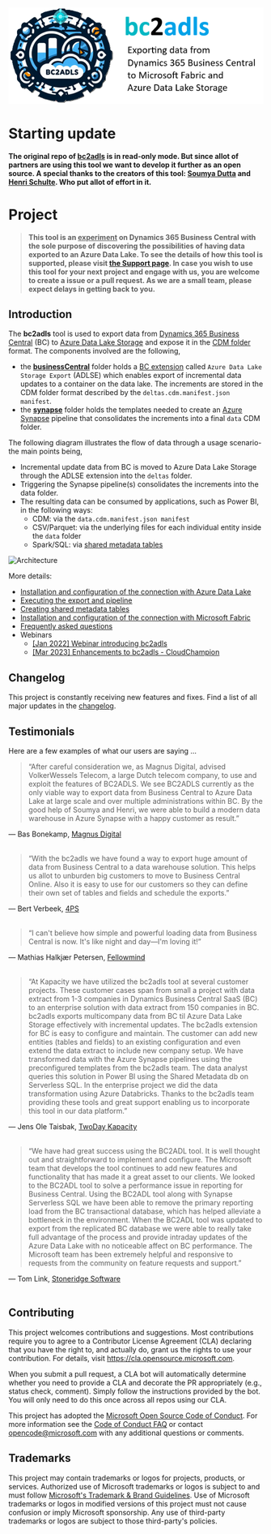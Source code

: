 ![](.assets/bc2adls_banner.png)
# Starting update
**The original repo of [bc2adls](https://github.com/microsoft/bc2adls) is in read-only mode. But since allot of partners are using this tool we want to develop it further as an open source. A special thanks to the creators of this tool: [Soumya Dutta](https://www.linkedin.com/in/soumya-dutta-07813a5/) and [Henri Schulte](https://www.linkedin.com/in/henrischulte/). Who put allot of effort in it.**

# Project

> **This tool is an <u>experiment</u> on Dynamics 365 Business Central with the sole purpose of discovering the possibilities of having data exported to an Azure Data Lake. To see the details of how this tool is supported, please visit [the Support page](./SUPPORT.md). In case you wish to use this tool for your next project and engage with us, you are welcome to create a issue or a pull request. As we are a small team, please expect delays in getting back to you.**

## Introduction

The **bc2adls** tool is used to export data from [Dynamics 365 Business Central](https://dynamics.microsoft.com/en-us/business-central/overview/) (BC) to [Azure Data Lake Storage](https://docs.microsoft.com/en-us/azure/storage/blobs/data-lake-storage-introduction) and expose it in the [CDM folder](https://docs.microsoft.com/en-us/common-data-model/data-lake) format. The components involved are the following,
- the **[businessCentral](/tree/main/businessCentral/)** folder holds a [BC extension](https://docs.microsoft.com/en-gb/dynamics365/business-central/ui-extensions) called `Azure Data Lake Storage Export` (ADLSE) which enables export of incremental data updates to a container on the data lake. The increments are stored in the CDM folder format described by the `deltas.cdm.manifest.json manifest`.
- the **[synapse](/tree/main/synapse/)** folder holds the templates needed to create an [Azure Synapse](https://azure.microsoft.com/en-gb/services/synapse-analytics/) pipeline that consolidates the increments into a final `data` CDM folder.

The following diagram illustrates the flow of data through a usage scenario- the main points being,
- Incremental update data from BC is moved to Azure Data Lake Storage through the ADLSE extension into the `deltas` folder.
- Triggering the Synapse pipeline(s) consolidates the increments into the data folder.
- The resulting data can be consumed by applications, such as Power BI, in the following ways:
	- CDM: via the `data.cdm.manifest.json manifest`
	- CSV/Parquet: via the underlying files for each individual entity inside the `data` folder
	- Spark/SQL: via [shared metadata tables](/.assets/SharedMetadataTables.md)
	
![Architecture](/.assets/architecture.png "Flow of data")

More details:
- [Installation and configuration of the connection with Azure Data Lake](/.assets/Setup.md)
- [Executing the export and pipeline](/.assets/Execution.md)
- [Creating shared metadata tables](/.assets/SharedMetadataTables.md)
- [Installation and configuration of the connection with Microsoft Fabric](/.assets/SetupFabric.md)
- [Frequently asked questions](/.assets/FAQs.md)
- Webinars
    - [[Jan 2022] Webinar introducing bc2adls](https://www.microsoft.com/en-us/videoplayer/embed/RWSHHG)
    - [[Mar 2023] Enhancements to bc2adls - CloudChampion](https://www.cloudchampion.dk/c/dynamics-365-business-central-azure-data-lake/)


## Changelog

This project is constantly receiving new features and fixes. Find a list of all major updates in the [changelog](/.assets/Changelog.md).

## Testimonials

Here are a few examples of what our users are saying ...

> “After careful consideration we, as Magnus Digital, advised VolkerWessels Telecom, a large Dutch telecom company, to use and exploit the features of BC2ADLS. We see BC2ADLS currently as the only viable way to export data from Business Central to Azure Data Lake at large scale and over multiple administrations within BC. By the good help of Soumya and Henri, we were able to build a modern data warehouse in Azure Synapse with a happy customer as result.” 

&mdash; Bas Bonekamp, [Magnus Digital](https://www.magnus.nl/) <br/><br/>

> “With the bc2adls we have found a way to export huge amount of data from Business Central to a data warehouse solution. This helps us allot to unburden big customers to move to Business Central Online. Also it is easy to use for our customers so they can define their own set of tables and fields and schedule the exports.”

&mdash; Bert Verbeek, [4PS](https://www.4ps.nl/)<br/><br/>

> “I can't believe how simple and powerful loading data from  Business Central is now. It's like night and day—I'm loving it!”

&mdash; Mathias Halkjær Petersen, [Fellowmind](https://www.fellowmindcompany.com/)<br/><br/>

> “At Kapacity we have utilized the bc2adls tool at several customer projects. These customer cases span from small a project with data extract from 1-3 companies in Dynamics Business Central SaaS (BC) to an enterprise solution with data extract from 150 companies in BC. bc2adls exports multicompany data from BC til Azure Data Lake Storage effectively with incremental updates. The bc2adls extension for BC is easy to configure and maintain. The customer can add new entities (tables and fields) to an existing configuration and even extend the data extract to include new company setup. We have transformed data with the Azure Synapse pipelines using the preconfigured templates from the bc2adls team. The data analyst queries this solution in Power BI using the Shared Metadata db on Serverless SQL. In the enterprise project we did the data transformation using Azure Databricks. Thanks to the bc2adls team providing these tools and great support enabling us to incorporate this tool in our data platform.”

&mdash; Jens Ole Taisbak, [TwoDay Kapacity](https://www.kapacity.com/)<br/><br/>

> “We have had great success using the BC2ADL tool. It is well thought out and straightforward to implement and configure. The Microsoft team that develops the tool continues to add new features and functionality that has made it a great asset to our clients. We looked to the BC2ADL tool to solve a performance issue in reporting for Business Central. Using the BC2ADL tool along with Synapse Serverless SQL we have been able to remove the primary reporting load from the BC transactional database, which has helped alleviate a bottleneck in the environment. When the BC2ADL tool was updated to export from the replicated BC database we were able to really take full advantage of the process and provide intraday updates of the Azure Data Lake with no noticeable affect on BC performance. The Microsoft team has been extremely helpful and responsive to requests from the community on feature requests and support.”

&mdash; Tom Link, [Stoneridge Software](https://stoneridgesoftware.com/)<br/><br/>

## Contributing

This project welcomes contributions and suggestions.  Most contributions require you to agree to a
Contributor License Agreement (CLA) declaring that you have the right to, and actually do, grant us
the rights to use your contribution. For details, visit https://cla.opensource.microsoft.com.

When you submit a pull request, a CLA bot will automatically determine whether you need to provide
a CLA and decorate the PR appropriately (e.g., status check, comment). Simply follow the instructions
provided by the bot. You will only need to do this once across all repos using our CLA.

This project has adopted the [Microsoft Open Source Code of Conduct](https://opensource.microsoft.com/codeofconduct/).
For more information see the [Code of Conduct FAQ](https://opensource.microsoft.com/codeofconduct/faq/) or
contact [opencode@microsoft.com](mailto:opencode@microsoft.com) with any additional questions or comments.

## Trademarks

This project may contain trademarks or logos for projects, products, or services. Authorized use of Microsoft 
trademarks or logos is subject to and must follow 
[Microsoft's Trademark & Brand Guidelines](https://www.microsoft.com/en-us/legal/intellectualproperty/trademarks/usage/general).
Use of Microsoft trademarks or logos in modified versions of this project must not cause confusion or imply Microsoft sponsorship.
Any use of third-party trademarks or logos are subject to those third-party's policies.
